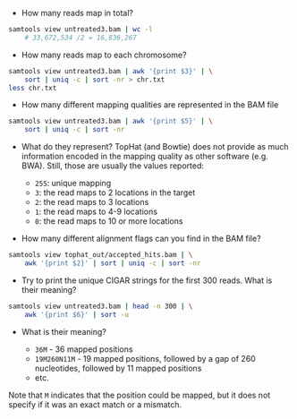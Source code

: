 
* How many reads map in total?
```bash
samtools view untreated3.bam | wc -l
	# 33,672,534 /2 = 16,836,267
```

* How many reads map to each chromosome?
```bash
samtools view untreated3.bam | awk '{print $3}' | \
    sort | uniq -c | sort -nr > chr.txt
less chr.txt
```

* How many different mapping qualities are represented in the BAM file
```bash
samtools view untreated3.bam | awk '{print $5}' | \
    sort | uniq -c | sort -nr
```

* What do they represent?
TopHat (and Bowtie) does not provide as much information encoded in the mapping quality as other software (e.g. BWA). Still, those are usually the values reported:
  * `255`: unique mapping
  * `3`: the read maps to 2 locations in the target
  * `2`: the read maps to 3 locations
  * `1`: the read maps to 4-9 locations
  * `0`: the read maps to 10 or more locations
  
* How many different alignment flags can you find in the BAM file?
```bash
samtools view tophat_out/accepted_hits.bam | \
    awk '{print $2}' | sort | uniq -c | sort -nr
```

* Try to print the unique CIGAR strings for the first 300 reads. What is their meaning?
```bash
samtools view untreated3.bam | head -n 300 | \
    awk '{print $6}' | sort -u
```

* What is their meaning?

  * `36M` - 36 mapped positions
  * `19M260N11M` - 19 mapped positions, followed by a gap of 260 nucleotides, followed by 11 mapped positions
  * etc.

Note that `M` indicates that the position could be mapped, but it does not specify if it was an exact match or a mismatch.